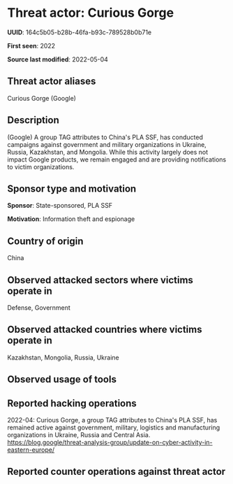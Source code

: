 # Threat actor: Curious Gorge

**UUID**: 164c5b05-b28b-46fa-b93c-789528b0b71e

**First seen**: 2022

**Source last modified**: 2022-05-04

## Threat actor aliases

Curious Gorge (Google)

## Description

(Google) A group TAG attributes to China's PLA SSF, has conducted campaigns against government and military organizations in Ukraine, Russia, Kazakhstan, and Mongolia. While this activity largely does not impact Google products, we remain engaged and are providing notifications to victim organizations.

## Sponsor type and motivation

**Sponsor**: State-sponsored, PLA SSF

**Motivation**: Information theft and espionage


## Country of origin

China

## Observed attacked sectors where victims operate in

Defense, Government

## Observed attacked countries where victims operate in

Kazakhstan, Mongolia, Russia, Ukraine

## Observed usage of tools



## Reported hacking operations

2022-04: Curious Gorge, a group TAG attributes to China's PLA SSF, has remained active against government, military, logistics and manufacturing organizations in Ukraine, Russia and Central Asia.
https://blog.google/threat-analysis-group/update-on-cyber-activity-in-eastern-europe/

## Reported counter operations against threat actor






